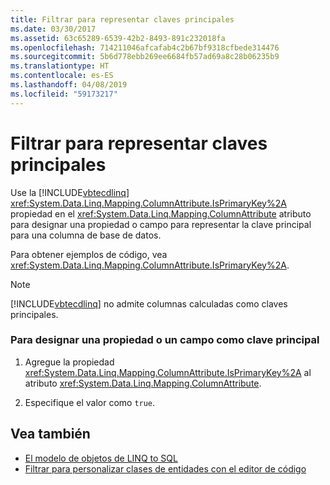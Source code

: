 ```yaml
---
title: Filtrar para representar claves principales
ms.date: 03/30/2017
ms.assetid: 63c65289-6539-42b2-8493-891c232018fa
ms.openlocfilehash: 714211046afcafab4c2b67bf9318cfbede314476
ms.sourcegitcommit: 5b6d778ebb269ee6684fb57ad69a8c28b06235b9
ms.translationtype: HT
ms.contentlocale: es-ES
ms.lasthandoff: 04/08/2019
ms.locfileid: "59173217"
---
```

# <a name="how-to-represent-primary-keys"></a>Filtrar para representar claves principales
Use la [!INCLUDE[vbtecdlinq](../../../../../../includes/vbtecdlinq-md.md)] <xref:System.Data.Linq.Mapping.ColumnAttribute.IsPrimaryKey%2A> propiedad en el <xref:System.Data.Linq.Mapping.ColumnAttribute> atributo para designar una propiedad o campo para representar la clave principal para una columna de base de datos.  
  
 Para obtener ejemplos de código, vea <xref:System.Data.Linq.Mapping.ColumnAttribute.IsPrimaryKey%2A>.  
  
> [!NOTE]
>  [!INCLUDE[vbtecdlinq](../../../../../../includes/vbtecdlinq-md.md)] no admite columnas calculadas como claves principales.  
  
### <a name="to-designate-a-property-or-field-as-a-primary-key"></a>Para designar una propiedad o un campo como clave principal  
  
1.  Agregue la propiedad <xref:System.Data.Linq.Mapping.ColumnAttribute.IsPrimaryKey%2A> al atributo <xref:System.Data.Linq.Mapping.ColumnAttribute>.  
  
2.  Especifique el valor como `true`.  
  
## <a name="see-also"></a>Vea también

- [El modelo de objetos de LINQ to SQL](../../../../../../docs/framework/data/adonet/sql/linq/the-linq-to-sql-object-model.md)
- [Filtrar para personalizar clases de entidades con el editor de código](../../../../../../docs/framework/data/adonet/sql/linq/how-to-customize-entity-classes-by-using-the-code-editor.md)
